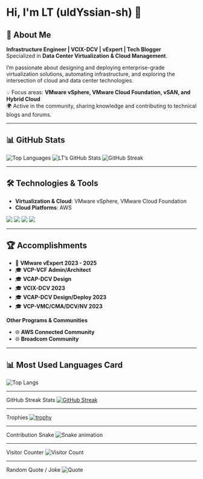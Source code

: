 # Hi, I'm LT (uldYssian-sh) 👋

## 🙋 About Me
**Infrastructure Engineer | VCIX-DCV | vExpert | Tech Blogger**  
Specialized in **Data Center Virtualization & Cloud Management**.  

I’m passionate about designing and deploying enterprise-grade virtualization solutions, automating infrastructure, and exploring the intersection of cloud and data center technologies.  

💡 Focus areas: **VMware vSphere, VMware Cloud Foundation, vSAN, and Hybrid Cloud**  
🌍 Active in the community, sharing knowledge and contributing to technical blogs and forums.  

---

## 📊 GitHub Stats

![Top Languages](https://github-readme-stats.vercel.app/api/top-langs/?username=uldYssian-sh&layout=compact&theme=tokyonight)
![LT’s GitHub Stats](https://github-readme-stats.vercel.app/api?username=uldYssian-sh&show_icons=true&theme=tokyonight)
![GitHub Streak](https://streak-stats.demolab.com?user=uldYssian-sh&theme=tokyonight)

---

## 🛠️ Technologies & Tools
- **Virtualization & Cloud**: VMware vSphere, VMware Cloud Foundation
- **Cloud Platforms**: AWS  
   
![](https://img.shields.io/badge/Language-Bash/Python,PowerShell-informational?style=flat&logo=Language&logoColor=white&color=blue)
![](https://img.shields.io/badge/Virtualization-VMware-informational?style=flat&logo=Language&logoColor=white&color=blue)
![](https://img.shields.io/badge/Cloud-AWS-informational?style=flat&logo=Language&logoColor=white&color=blue)
![](https://img.shields.io/badge/CLI-AWSCLI,PowerCLI-informational?style=flat&logo=Language&logoColor=white&color=blue)

---

## 🏆 Accomplishments
- 🌟 **VMware vExpert 2023 - 2025**
- 🎓 **VCP-VCF Admin/Architect**  
- 🎓 **VCAP-DCV Design**  
- 🎓 **VCIX-DCV 2023**  
- 🎓 **VCAP-DCV Design/Deploy 2023**  
- 🎓 **VCP-VMC/CMA/DCV/NV 2023**  

**Other Programs & Communities**  
- 🌐 **AWS Connected Community**  
- 🌐 **Broadcom Community**  

---
## 📊 Most Used Languages Card
![Top Langs](https://github-readme-stats.vercel.app/api/top-langs/?username=uldYssian-sh&layout=compact&theme=radical)

---

GitHub Streak Stats
[![GitHub Streak](https://streak-stats.demolab.com?user=uldYssian-sh&theme=radical)](https://git.io/streak-stats)

---

Trophies
[![trophy](https://github-profile-trophy.vercel.app/?username=uldYssian-sh&theme=gruvbox)](https://github.com/ryo-ma/github-profile-trophy)

---

Contribution Snake
![Snake animation](https://github.com/uldYssian-sh/uldYssian-sh/blob/output/github-contribution-grid-snake.svg)

---

Visitor Counter
![Visitor Count](https://komarev.com/ghpvc/?username=uldYssian-sh&color=blue&style=flat)

---

Random Quote / Joke
![Quote](https://quotes-github-readme.vercel.app/api?type=horizontal&theme=radical)
